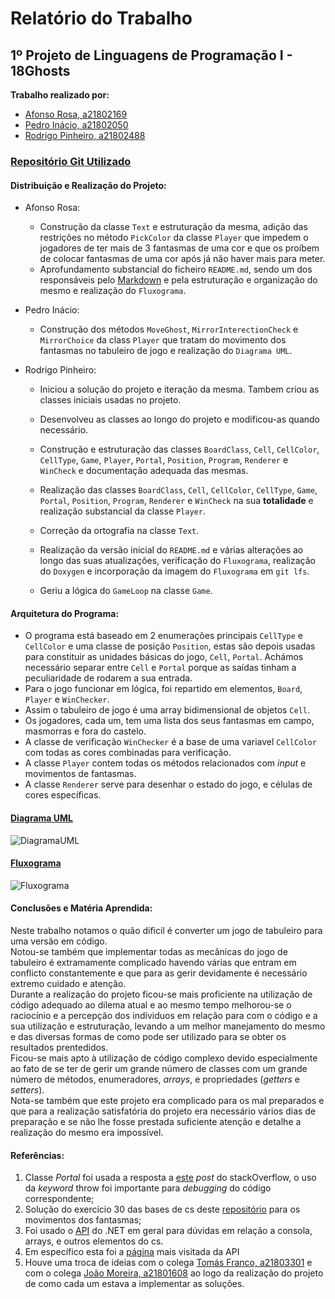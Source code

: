 ﻿# Relatório do Trabalho
## 1º Projeto de Linguagens de Programação I - 18Ghosts

**Trabalho realizado por:**
- [Afonso Rosa, a21802169](https://github.com/AfonsoGR)
- [Pedro Inácio, a21802050](https://github.com/PmaiWoW)
- [Rodrigo Pinheiro, a21802488](https://github.com/RodrigoPrinheiro)

### [Repositório Git Utilizado](https://github.com/RodrigoPrinheiro/lp1_projeto1)

#### Distribuição e Realização do Projeto:

- Afonso Rosa:
    
    - Construção da classe `Text` e estruturação da mesma, adição das restrições no método `PickColor` da classe `Player` que impedem o jogadores de ter mais de 3 fantasmas de uma cor e que os proíbem de colocar fantasmas de uma cor após já não haver mais para meter. 
    - Aprofundamento substancial do ficheiro `README.md`, sendo um dos responsáveis pelo [Markdown](https://guides.github.com/features/mastering-markdown/) e pela estruturação e organização do mesmo e realização do `Fluxograma`.
- Pedro Inácio:

    - Construção dos métodos `MoveGhost`, `MirrorInterectionCheck` e `MirrorChoice` da class `Player` que tratam do movimento dos fantasmas no tabuleiro de jogo e realização do `Diagrama UML`.
- Rodrigo Pinheiro:
    - Iniciou a solução do projeto e iteração da mesma. Tambem criou as classes iniciais usadas no projeto.
	- Desenvolveu as classes ao longo do projeto e modificou-as quando necessário.

    - Construção e estruturação das classes `BoardClass`, `Cell`, `CellColor`, `CellType`, `Game`, `Player`, `Portal`, `Position`, `Program`, `Renderer` e `WinCheck` e documentação adequada das mesmas. 
    - Realização das classes `BoardClass`, `Cell`, `CellColor`, `CellType`, `Game`, `Portal`, `Position`, `Program`, `Renderer` e `WinCheck` na sua **totalidade** e realização substancial da classe `Player`. 
    - Correção da ortografia na classe `Text`. 
    - Realização da versão inicial do `README.md` e várias alterações ao longo das suas atualizações, verificação do `Fluxograma`, realização do `Doxygen` e incorporação da imagem do `Fluxograma` em `git lfs`.
	- Geriu a lógica do `GameLoop` na classe `Game`.


#### Arquitetura do Programa:

- O programa está baseado em 2 enumerações principais `CellType` e `CellColor` e uma classe de posição `Position`, estas são depois usadas para constituir as unidades básicas do jogo, `Cell`, `Portal`. Achámos necessário separar entre `Cell` e `Portal` porque as saídas tinham a peculiaridade de rodarem a sua entrada.
- Para o jogo funcionar em lógica, foi repartido em elementos, `Board`, `Player` e `WinChecker`.
- Assim o tabuleiro de jogo é uma array bidimensional de objetos `Cell`.
- Os jogadores, cada um, tem uma lista dos seus fantasmas em campo, masmorras e fora do castelo.
- A classe de verificação `WinChecker` é a base de uma variavel `CellColor` com todas as cores combinadas para verificação.
- A classe `Player` contem todas os métodos relacionados com _input_ e movimentos de fantasmas.
- A classe `Renderer` serve para desenhar o estado do jogo, e células de cores específicas.

#### [Diagrama UML](https://drive.google.com/file/d/1Sj7iT_3aJ4dJc8MJjXubUL6-owMjVFTB/view?usp=sharing)

![DiagramaUML](diagramaUml.png)

#### [Fluxograma](https://drive.google.com/file/d/1LfA4-4dr6Sf2HyhDFZUAkrbw2Wnu33jO/view?usp=sharing)
![Fluxograma](fluxograma.png)

#### Conclusões e Matéria Aprendida:
Neste trabalho notamos o quão dificil é converter um jogo de tabuleiro para uma versão em código.<br/>
Notou-se também que implementar todas as mecânicas do jogo de tabuleiro é extramamente complicado havendo várias que entram em conflicto constantemente e que para as gerir devidamente é necessário extremo cuidado e atenção.<br/>
Durante a realização do projeto ficou-se mais proficiente na utilização de código adequado ao dilema atual e ao mesmo tempo melhorou-se o raciocínio e a percepção dos indíviduos em relação para com o código e a sua utilização e estruturação, levando a um melhor manejamento do mesmo e das diversas formas de como pode ser utilizado para se obter os resultados prentedidos.<br/>
Ficou-se mais apto à utilização de código complexo devido especialmente ao fato de se ter de gerir um grande número de classes com um grande número de métodos, enumeradores, _arrays_, e propriedades (_getters_ e _setters_).<br/>
Nota-se também que este projeto era complicado para os mal preparados e que para a realização satisfatória do projeto era necessário vários dias de preparação e se não lhe fosse prestada suficiente atenção e detalhe a realização do mesmo era impossível.

#### Referências:
1. Classe _Portal_ foi usada a resposta a [este](https://stackoverflow.com/questions/30258832/select-next-child-in-array-using-c-sharp) _post_ do stackOverflow, o uso da _keyword_ throw foi importante para _debugging_ do código correspondente;
2. Solução do exercício 30 das bases de cs deste [repositório](https://github.com/VideojogosLusofona/lp1_exercicios) para os movimentos dos fantasmas;
3. Foi usado o [API](https://docs.microsoft.com/en-us/dotnet/api/) do .NET em geral para dúvidas em relação a consola, arrays, e outros elementos do cs.
4. Em específico esta foi a [página](https://docs.microsoft.com/en-us/dotnet/api/system.windows.documents.list?view=netframework-4.8) mais visitada da API
5. Houve uma troca de ideias com o colega [Tomás Franco, a21803301](https://github.com/ThomasFranque) e com o colega [João Moreira, a21801608](https://github.com/Slatius) ao logo da realização do projeto de como cada um estava a implementar as soluções.
